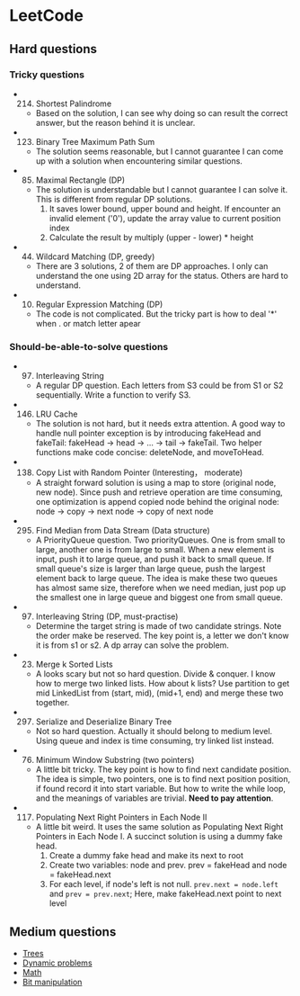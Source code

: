 # LeetCode
## Hard questions
### Tricky questions
 - 214. Shortest Palindrome 
      - Based on the solution, I can see why doing so can result the correct answer, but the reason behind it is unclear. 
 - 123. Binary Tree Maximum Path Sum
      - The solution seems reasonable, but I cannot guarantee I can come up with a solution when encountering similar questions. 
 - 85. Maximal Rectangle (DP)
      - The solution is understandable but I cannot guarantee I can solve it. This is different from regular DP solutions.
        1. It saves lower bound, upper bound and height. If encounter an invalid element ('0'), update the array value to current position index
        2. Calculate the result by multiply (upper - lower) * height
 - 44. Wildcard Matching (DP, greedy)
  	  - There are 3 solutions, 2 of them are DP approaches. I only can understand the one using 2D array for the status. Others are hard to understand. 
 - 10. Regular Expression Matching (DP) 
      - The code is not complicated. But the tricky part is how to deal '*' when . or match letter apear  

### Should-be-able-to-solve questions
 - 97. Interleaving String
      -  A regular DP question. Each letters from S3 could be from S1 or S2 sequentially. Write a function to verify S3. 
 - 146. LRU Cache
      - The solution is not hard, but it needs extra attention. A good way to handle null pointer exception is by introducing fakeHead and fakeTail: fakeHead -> head -> ... -> tail -> fakeTail. Two helper functions make code concise: deleteNode, and moveToHead.
 - 138. Copy List with Random Pointer (Interesting， moderate) 
      - A straight forward solution is using a map to store (original node, new node). Since push and retrieve operation are time consuming, one optimization is append copied node behind the original node: node -> copy -> next node -> copy of next node
 - 295. Find Median from Data Stream (Data structure)
      - A PriorityQueue question. Two priorityQueues. One is from small to large, another one is from large to small. When a new element is input, push it to large queue, and push it back to small queue. If small queue's size is larger than large queue, push the largest element back to large queue. The idea is make these two queues has almost same size, therefore when we need median, just pop up the smallest one in large queue and biggest one from small queue. 
 - 97.  Interleaving String (DP, must-practise) 
      - Determine the target string is made of two candidate strings. Note the order make be reserved. The key point is, a letter we don't know it is from s1 or s2. A dp array can solve the problem. 
 - 23.  Merge k Sorted Lists
      - A looks scary but not so hard question. Divide & conquer. I know how to merge two linked lists. How about k lists? Use partition to get mid LinkedList from (start, mid), (mid+1, end) and merge these two together. 
 - 297. Serialize and Deserialize Binary Tree
      - Not so hard question. Actually it should belong to medium level. Using queue and index is time consuming, try linked list instead. 
 - 76.	Minimum Window Substring (two pointers)
      - A little bit tricky. The key point is how to find next candidate position. The idea is simple, two pointers, one is to find next position position, if found record it into start variable. But how to write the while loop, and the meanings of variables are trivial. **Need to pay attention**. 
 - 117. Populating Next Right Pointers in Each Node II
      - A little bit weird. It uses the same solution as Populating Next Right Pointers in Each Node I. A succinct solution is using a dummy fake head.
        1. Create a dummy fake head and make its next to root
        2. Create two variables: node and prev. prev = fakeHead and node = fakeHead.next 
        3. For each level, if node's left is not null. `prev.next = node.left` and `prev = prev.next`; Here, make fakeHead.next point to next level
      
   
  
## Medium questions
  - [Trees](https://github.com/jiguan/LeetCode/blob/master/test/com/leetcode/tree)
  - [Dynamic problems](https://github.com/jiguan/LeetCode/blob/master/test/com/leetcode/dp)
  - [Math](https://github.com/jiguan/LeetCode/blob/master/test/com/leetcode/math)
  - [Bit manipulation](https://github.com/jiguan/LeetCode/blob/master/test/com/leetcode/bit)
